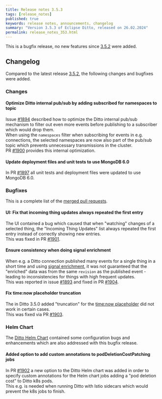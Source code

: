 ```yaml
---
title: Release notes 3.5.3
tags: [release_notes]
published: true
keywords: release notes, announcements, changelog
summary: "Version 3.5.3 of Eclipse Ditto, released on 26.02.2024"
permalink: release_notes_353.html
---
```


This is a bugfix release, no new features since [3.5.2](release_notes_352.html) were added.

## Changelog

Compared to the latest release [3.5.2](release_notes_352.html), the following changes and bugfixes were added.

### Changes

#### Optimize Ditto internal pub/sub by adding subscribed for namespaces to topic

Issue [#1894](https://github.com/eclipse-ditto/ditto/issues/1894) described how to optimize the Ditto
internal pub/sub mechanism to filter out even more events before publishing to a subscriber which would
drop them.  
When using the `namespaces` filter when subscribing for events in e.g. connections, the selected namespaces
are now also part of the pub/sub topic which prevents unnecessary transmissions in the cluster.  
PR [#1900](https://github.com/eclipse-ditto/ditto/pull/1900) provides this internal optimization.

#### Update deployment files and unit tests to use MongoDB 6.0

In PR [#1897](https://github.com/eclipse-ditto/ditto/pull/1897) all unit tests and deployment files were
updated to use MongoDB 6.0.


### Bugfixes

This is a complete list of the
[merged pull requests](https://github.com/eclipse-ditto/ditto/pulls?q=is%3Apr+milestone%3A3.5.3).

#### UI: Fix that incoming thing updates always repeated the first entry

The UI contained a bug which caused that when "watching" changes of a selected thing, the
"Incoming Thing Updates" list always repeated the first entry instead of correctly showing new entries.  
This was fixed in PR [#1901](https://github.com/eclipse-ditto/ditto/pull/1901).

#### Ensure consistency when doing signal enrichment

When e.g. a Ditto connection published many events for a single thing in a short time and using
[signal enrichment](basic-enrichment.hml), it was not guaranteed that the "enriched" data was from the same `revision`
as the published event - leading to inconsistencies for things with high frequent updates.  
This was reported in issue [#1893](https://github.com/eclipse-ditto/ditto/issues/1893) and fixed in PR 
[#1904](https://github.com/eclipse-ditto/ditto/pull/1904).

#### Fix time:now placeholder truncation

The in Ditto 3.5.0 added "truncation" for the [time:now placeholder](basic-placeholders.html#time-placeholder) did not 
work in certain cases.  
This was fixed via PR [#1903](https://github.com/eclipse-ditto/ditto/pull/1903).


### Helm Chart

The [Ditto Helm Chart](https://github.com/eclipse-ditto/ditto/tree/master/deployment/helm) contained some configuration 
bugs and enhancements which are also addressed with this bugfix release.

#### Added option to add custom annotations to podDeletionCostPatching jobs

In PR [#1902](https://github.com/eclipse-ditto/ditto/pull/1902) a new option to the Ditto Helm chart was added
in order to specify custom annotations for the Helm chart jobs adding a "pod deletion cost" to Ditto k8s pods.  
This e.g. is needed when running Ditto with Istio sidecars which would prevent the k8s jobs to finish.
